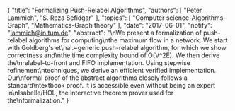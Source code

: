 {
    "title": "Formalizing Push-Relabel Algorithms",
    "authors": [
        "Peter Lammich",
        "S. Reza Sefidgar"
    ],
    "topics": [
        "Computer science-Algorithms-Graph",
        "Mathematics-Graph theory"
    ],
    "date": "2017-06-01",
    "notify": "lammich@in.tum.de",
    "abstract": "\nWe present a formalization of push-relabel algorithms for computing\nthe maximum flow in a network. We start with Goldberg's et\nal.~generic push-relabel algorithm, for which we show correctness and\nthe time complexity bound of O(V^2E). We then derive the\nrelabel-to-front and FIFO implementation. Using stepwise refinement\ntechniques, we derive an efficient verified implementation.  Our\nformal proof of the abstract algorithms closely follows a standard\ntextbook proof. It is accessible even without being an expert in\nIsabelle/HOL, the interactive theorem prover used for the\nformalization."
}